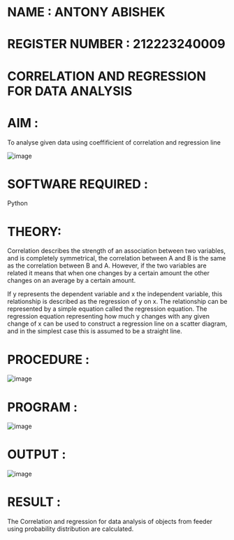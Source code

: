 # NAME : ANTONY ABISHEK

# REGISTER NUMBER : 212223240009

# CORRELATION AND REGRESSION FOR DATA ANALYSIS

# AIM : 

To analyse given data using coeffificient of correlation and regression line

![image](https://user-images.githubusercontent.com/104613195/168224136-d6b64e64-7d3d-4775-9337-c8f96fe41f2d.png)

# SOFTWARE REQUIRED :  

Python

# THEORY:

Correlation describes the strength of an association between two variables, and is completely symmetrical, the correlation between A and B is the same as the correlation between B and A. However, if the two variables are related it means that when one changes by a certain amount the other changes on an average by a certain amount.  

If y represents the dependent variable and x the independent variable, this relationship is described as the regression of y on x. The relationship can be represented by a simple equation called the regression equation. The regression equation representing how much y changes with any given change of x can be used to construct a regression line on a scatter diagram, and in the simplest case this is assumed to be a straight line.

# PROCEDURE :

![image](https://user-images.githubusercontent.com/104613195/168225866-ac8f6610-bdc3-4ac2-a24e-2b24ba08e189.png)

# PROGRAM :

![image](https://github.com/user-attachments/assets/1d29ee5a-1a14-4805-9a5a-039a95cff758)

# OUTPUT :

![image](https://github.com/user-attachments/assets/5bd9d5b8-62cd-4737-8272-2fd6d7995558)

# RESULT :

The Correlation and regression for data analysis of objects from feeder using probability distribution are calculated.
